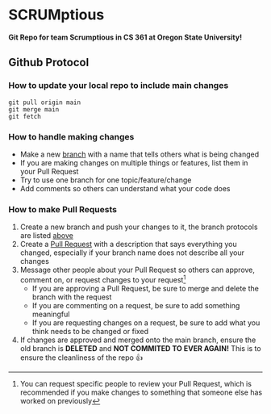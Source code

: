 # **SCRUMptious**

**Git Repo for team Scrumptious in CS 361 at Oregon State University!**

## Github Protocol

### How to update your local repo to include main changes

    git pull origin main
    git merge main
    git fetch

### How to handle making changes

- Make a new [branch](https://github.com/Rossback/SCRUMptious/branches) with a name that tells others what is being changed
- If you are making changes on multiple things or features, list them in your Pull Request
- Try to use one branch for one topic/feature/change
- Add comments so others can understand what your code does

### How to make Pull Requests

1. Create a new branch and push your changes to it, the branch protocols are listed [above](https://github.com/Rossback/SCRUMptious/tree/readme-update#how-to-handle-making-changes)
2. Create a [Pull Request](https://github.com/Rossback/SCRUMptious/pulls) with a description that says everything you changed, especially if your branch name does not describe all your changes
3. Message other people about your Pull Request so others can approve, comment on, or request changes to your request[^1]
    - If you are approving a Pull Request, be sure to merge and delete the branch with the request
    - If you are commenting on a request, be sure to add something meaningful
    - If you are requesting changes on a request, be sure to add what you think needs to be changed or fixed
4. If changes are approved and merged onto the main branch, ensure the old branch is **DELETED** and **NOT COMMITED TO EVER AGAIN!** This is to ensure the cleanliness of the repo :+1:

[^1]: You can request specific people to review your Pull Request, which is recommended if you make changes to something that someone else has worked on previously